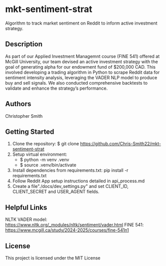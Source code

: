 # mkt-sentiment-strat
Algorithm to track market sentiment on Reddit to inform active investment strategy.

## Description
As part of our Applied Investment Managemnt course (FINE 541) offered at McGill University, our team devised an active investment strategy with the goal of generating alpha for our endowment fund of $200,000 CAD. This involved developing a trading algorithm in Python to scrape Reddit data for sentiment intensity analysis, leveraging the VADER NLP model to produce buy and sell signals. We also conducted comprehensive backtests to validate and enhance the strategy’s performance.

## Authors
Christopher Smith

## Getting Started
1. Clone the repository: $ git clone https://github.com/Chris-Smith22/mkt-sentiment-strat
2. Setup virtual environment:
    - $ python -m venv .venv
    - $ source .venv/bin/activate
3. Install dependencies from requirements.txt: pip install -r requirements.txt
4. Follow Reddit App setup instructions detailed in api_process.md
5. Create a file"./docs/dev_settings.py" and set CLIENT_ID, CLIENT_SECRET and USER_AGENT fields.

## Helpful Links
NLTK VADER model: https://www.nltk.org/_modules/nltk/sentiment/vader.html
FINE 541: https://www.mcgill.ca/study/2024-2025/courses/fine-541n1

## License
This project is licensed under the MIT License
